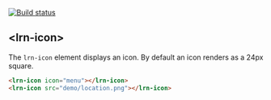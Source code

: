 [![Build status](https://travis-ci.org/PolymerElements/lrn-icon.svg?branch=master)](https://travis-ci.org/PolymerElements/lrn-icon)

## &lt;lrn-icon&gt;

The `lrn-icon` element displays an icon. By default an icon renders as a 24px square.

<!---
```
<custom-element-demo>
  <template>
    <script src="../webcomponentsjs/webcomponents-lite.js"></script>
    <link rel="import" href="../lrn-icons/lrn-icons.html">
    <link rel="import" href="lrn-icon.html">
    <next-code-block></next-code-block>
  </template>
</custom-element-demo>
```
-->
```html
<lrn-icon icon="menu"></lrn-icon>
<lrn-icon src="demo/location.png"></lrn-icon>
```
